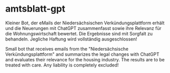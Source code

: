 # amtsblatt-gpt

Kleiner Bot, der eMails der Niedersächsischen Verkündungsplattform erhält und die Neuerungen mit ChatGPT zusammenfasst sowie ihre Relevanz für die Wohnungswirtschaft bewertet. Die Ergebnisse sind mit Sorgfalt zu behandeln. Jegliche Haftung wird vollständig ausgeschlossen!

Small bot that receives emails from the "Niedersächsische Verkündungsplattform" and summarizes the legal changes with ChatGPT and evaluates their relevance for the housing industry. The results are to be treated with care. Any liability is completely excluded!
